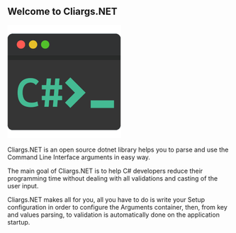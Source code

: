 ## Welcome to Cliargs.NET

![Cliargs.NET Library](/images/cliargs.png)

Cliargs.NET is an open source dotnet library helps you to parse and use the Command Line Interface arguments in easy way.

The main goal of Cliargs.NET is to help C# developers reduce their programming time without dealing with all validations and casting of the user input.

Cliargs.NET makes all for you, all you have to do is write your Setup configuration in order to configure the Arguments container, then, from key and values parsing, to validation is automatically done on the application startup.